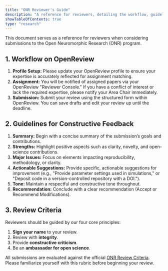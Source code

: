 ```yaml
---
title: "ONR Reviewer's Guide"
description: "A reference for reviewers, detailing the workflow, guidelines for constructive feedback, and official review criteria for the ONR program."
showTableOfContents: true
type: "research"
---
```


This document serves as a reference for reviewers when considering submissions to the Open Neuromorphic Research (ONR) program.

## 1. Workflow on OpenReview

1.  **Profile Setup:** Please update your OpenReview profile to ensure your expertise is accurately reflected for assignment matching.
2.  **Assignment:** You will be notified of assigned papers via your OpenReview "Reviewer Console." If you have a conflict of interest or lack the required expertise, please notify your Area Chair immediately.
3.  **Submission:** Submit your review using the structured form within OpenReview. You can save drafts and edit your review up until the deadline.

## 2. Guidelines for Constructive Feedback

1.  **Summary:** Begin with a concise summary of the submission’s goals and contributions.
2.  **Strengths:** Highlight positive aspects such as clarity, novelty, and open-science contributions.
3.  **Major Issues:** Focus on elements impacting reproducibility, methodology, or clarity.
4.  **Actionable Suggestions:** Provide specific, actionable suggestions for improvement (e.g., "Provide parameter settings used in simulations," or "Deposit code in a version-controlled repository with a DOI.").
5.  **Tone:** Maintain a respectful and constructive tone throughout.
6.  **Recommendation:** Conclude with a clear recommendation (Accept or Recommend Modifications).

## 3. Review Criteria

Reviewers should be guided by our four core principles:
1.  **Sign your name** to your review.
2.  Review with **integrity**.
3.  Provide **constructive criticism**.
4.  Be an **ambassador for open science**.

All submissions are evaluated against the official [ONR Review Criteria](/neuromorphic-computing/research/review-criteria/). Please familiarize yourself with this rubric before beginning your review.
